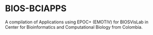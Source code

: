 # BIOS-BCIAPPS
A compilation of Applications using EPOC+ (EMOTIV) for BIOSVisLab in Center for Bioinformatics and Computational Biology from Colombia. 
